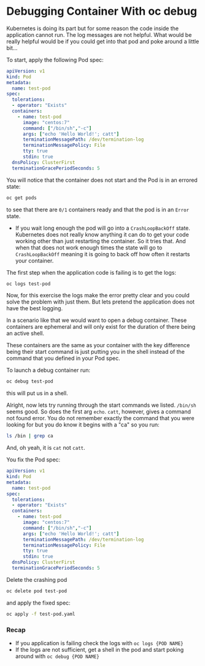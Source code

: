 # Debugging Container With oc debug

Kubernetes is doing its part but for some reason the code inside the application cannot run. The log messages are not helpful. What would be really helpful would be if you could get into that pod and poke around a little bit...

To start, apply the following Pod spec:

```yaml
apiVersion: v1
kind: Pod
metadata:
  name: test-pod
spec:
  tolerations:
  - operator: "Exists"
  containers:
    - name: test-pod
      image: "centos:7"
      command: ["/bin/sh","-c"]
      args: ["echo 'Hello World!'; catt"]
      terminationMessagePath: /dev/termination-log
      terminationMessagePolicy: File
      tty: true
      stdin: true
  dnsPolicy: ClusterFirst
  terminationGracePeriodSeconds: 5
  ```

  You will notice that the container does not start and the Pod is in an errored state:

  ```bash
  oc get pods
  ```

  to see that there are `0/1` containers ready and that the pod is in an `Error` state.

  * If you wait long enough the pod will go into a `CrashLoopBackOff` state. Kubernetes does not really know anything it can do to get your code working other than just restarting the container. So it tries that. And when that does not work enough times the state will go to `CrashLoopBackOff` meaning it is going to back off how often it restarts your container. 

The first step when the application code is failing is to get the logs:

```bash
oc logs test-pod
```

Now, for this exercise the logs make the error pretty clear and you could solve the problem with just them. But lets pretend the application does not have the best logging.

In a scenario like that we would want to open a debug container. These containers are ephemeral and will only exist for the duration of there being an active shell.

These containers are the same as your container with the key difference being their start command is just putting you in the shell instead of the command that you defined in your Pod spec.

To launch a debug container run:

```bash
oc debug test-pod
```

this will put us in a shell. 

Alright, now lets try running through the start commands we listed. `/bin/sh` seems good. So does the first arg `echo`. `catt`, however, gives a command not found error. You do not remember exactly the command that you were looking for but you do know it begins with a "ca" so you run:

```bash
ls /bin | grep ca
```

And, oh yeah, it is `cat` not `catt`.

You fix the Pod spec:

```yaml
apiVersion: v1
kind: Pod
metadata:
  name: test-pod
spec:
  tolerations:
  - operator: "Exists"
  containers:
    - name: test-pod
      image: "centos:7"
      command: ["/bin/sh","-c"]
      args: ["echo 'Hello World!'; catt"]
      terminationMessagePath: /dev/termination-log
      terminationMessagePolicy: File
      tty: true
      stdin: true
  dnsPolicy: ClusterFirst
  terminationGracePeriodSeconds: 5
  ```

  Delete the crashing pod

  ```bash
  oc delete pod test-pod
  ```

  and apply the fixed spec:

  ```bash
  oc apply -f test-pod.yaml
  ```

  ### Recap
  * If you application is failing check the logs with `oc logs {POD NAME}`
  * If the logs are not sufficient, get a shell in the pod and start poking around with `oc debug {POD NAME}`
